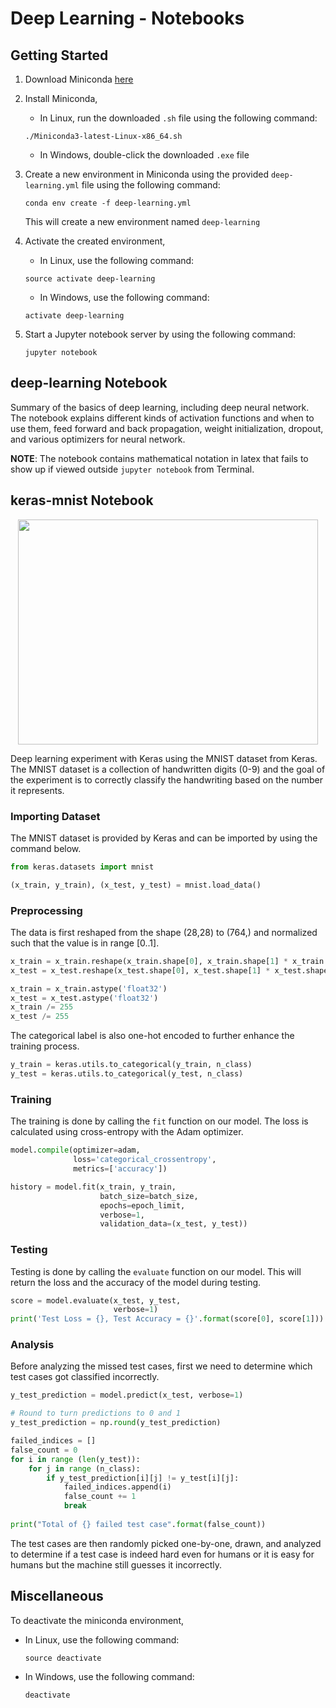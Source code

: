 # Deep Learning - Notebooks

## Getting Started

1. Download Miniconda [here](https://conda.io/miniconda.html)

2. Install Miniconda,
    - In Linux, run the downloaded `.sh` file using the following command:
    ```
    ./Miniconda3-latest-Linux-x86_64.sh
    ```
    - In Windows, double-click the downloaded `.exe` file

3. Create a new environment in Miniconda using the provided `deep-learning.yml` file using the following command:
    ```
    conda env create -f deep-learning.yml
    ```
    This will create a new environment named `deep-learning`
    
4. Activate the created environment,
    - In Linux, use the following command:
    ```
    source activate deep-learning
    ```
    - In Windows, use the following command:
    ```
    activate deep-learning
    ```

5. Start a Jupyter notebook server by using the following command:
    ```
    jupyter notebook
    ```


## deep-learning Notebook

Summary of the basics of deep learning, including deep neural network. The notebook explains different kinds of activation functions and when to use them, feed forward and back propagation, weight initialization, dropout, and various optimizers for neural network.

**NOTE**: The notebook contains mathematical notation in latex that fails to show up if viewed outside `jupyter notebook` from Terminal.


## keras-mnist Notebook

<p align="center">
  <img width="480" height="360" src="https://camo.githubusercontent.com/d440ac2eee1cb3ea33340a2c5f6f15a0878e9275/687474703a2f2f692e7974696d672e636f6d2f76692f3051493378675875422d512f687164656661756c742e6a7067">
</p>

Deep learning experiment with Keras using the MNIST dataset from Keras. The MNIST dataset is a collection of handwritten digits (0-9) and the goal of the experiment is to correctly classify the handwriting based on the number it represents.

### Importing Dataset

The MNIST dataset is provided by Keras and can be imported by using the command below.

```python
from keras.datasets import mnist

(x_train, y_train), (x_test, y_test) = mnist.load_data()
```

### Preprocessing

The data is first reshaped from the shape (28,28) to (764,) and normalized such that the value is in range [0..1].

```python
x_train = x_train.reshape(x_train.shape[0], x_train.shape[1] * x_train.shape[2])
x_test = x_test.reshape(x_test.shape[0], x_test.shape[1] * x_test.shape[2])
```

``` python
x_train = x_train.astype('float32')
x_test = x_test.astype('float32')
x_train /= 255
x_test /= 255
```

The categorical label is also one-hot encoded to further enhance the training process.
```python
y_train = keras.utils.to_categorical(y_train, n_class)
y_test = keras.utils.to_categorical(y_test, n_class)
```

### Training

The training is done by calling the `fit` function on our model. The loss is calculated using cross-entropy with the Adam optimizer.

```python
model.compile(optimizer=adam,
              loss='categorical_crossentropy',
              metrics=['accuracy'])

history = model.fit(x_train, y_train,
                    batch_size=batch_size,
                    epochs=epoch_limit,
                    verbose=1,
                    validation_data=(x_test, y_test))
```


### Testing

Testing is done by calling the `evaluate` function on our model. This will return the loss and the accuracy of the model during testing.

```python
score = model.evaluate(x_test, y_test,
                       verbose=1)
print('Test Loss = {}, Test Accuracy = {}'.format(score[0], score[1]))
```

### Analysis

Before analyzing the missed test cases, first we need to determine which test cases got classified incorrectly.

```python
y_test_prediction = model.predict(x_test, verbose=1)

# Round to turn predictions to 0 and 1
y_test_prediction = np.round(y_test_prediction)

failed_indices = []
false_count = 0
for i in range (len(y_test)):
    for j in range (n_class):
        if y_test_prediction[i][j] != y_test[i][j]:
            failed_indices.append(i)
            false_count += 1
            break
            
print("Total of {} failed test case".format(false_count))
```

The test cases are then randomly picked one-by-one, drawn, and analyzed to determine if a test case is indeed hard even for humans or it is easy for humans but the machine still guesses it incorrectly.


## Miscellaneous

To deactivate the miniconda environment,
- In Linux, use the following command:
    ```
    source deactivate
    ```
- In Windows, use the following command:
    ```
    deactivate
    ```